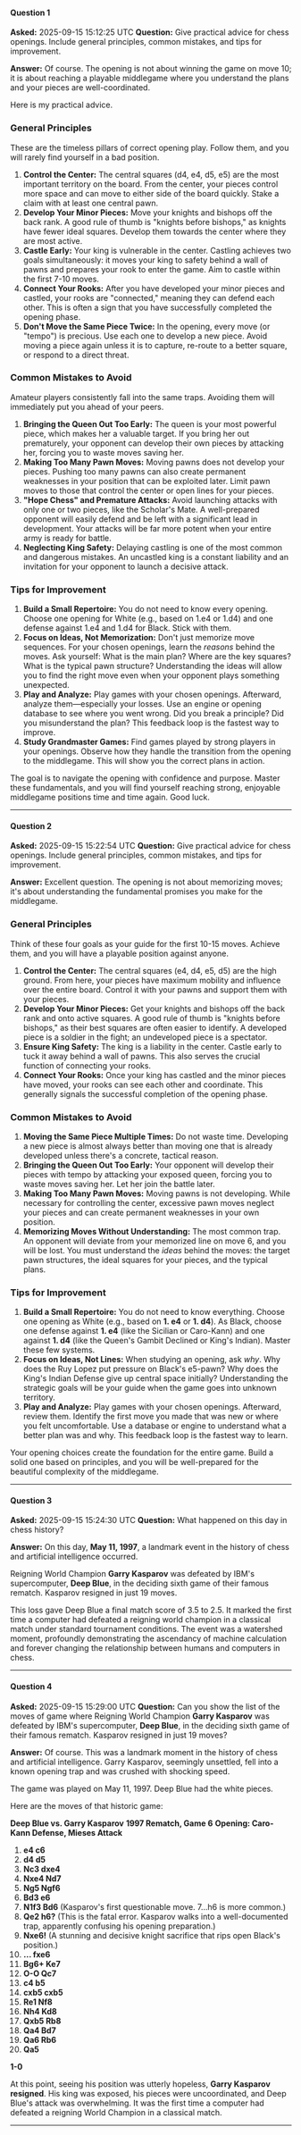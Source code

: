 #### Question 1
**Asked:** 2025-09-15 15:12:25 UTC
**Question:** Give practical advice for chess openings. Include general principles, common mistakes, and tips for improvement.

**Answer:**
Of course. The opening is not about winning the game on move 10; it is about reaching a playable middlegame where you understand the plans and your pieces are well-coordinated.

Here is my practical advice.

### General Principles

These are the timeless pillars of correct opening play. Follow them, and you will rarely find yourself in a bad position.

1.  **Control the Center:** The central squares (d4, e4, d5, e5) are the most important territory on the board. From the center, your pieces control more space and can move to either side of the board quickly. Stake a claim with at least one central pawn.
2.  **Develop Your Minor Pieces:** Move your knights and bishops off the back rank. A good rule of thumb is "knights before bishops," as knights have fewer ideal squares. Develop them towards the center where they are most active.
3.  **Castle Early:** Your king is vulnerable in the center. Castling achieves two goals simultaneously: it moves your king to safety behind a wall of pawns and prepares your rook to enter the game. Aim to castle within the first 7-10 moves.
4.  **Connect Your Rooks:** After you have developed your minor pieces and castled, your rooks are "connected," meaning they can defend each other. This is often a sign that you have successfully completed the opening phase.
5.  **Don't Move the Same Piece Twice:** In the opening, every move (or "tempo") is precious. Use each one to develop a new piece. Avoid moving a piece again unless it is to capture, re-route to a better square, or respond to a direct threat.

### Common Mistakes to Avoid

Amateur players consistently fall into the same traps. Avoiding them will immediately put you ahead of your peers.

1.  **Bringing the Queen Out Too Early:** The queen is your most powerful piece, which makes her a valuable target. If you bring her out prematurely, your opponent can develop their own pieces by attacking her, forcing you to waste moves saving her.
2.  **Making Too Many Pawn Moves:** Moving pawns does not develop your pieces. Pushing too many pawns can also create permanent weaknesses in your position that can be exploited later. Limit pawn moves to those that control the center or open lines for your pieces.
3.  **"Hope Chess" and Premature Attacks:** Avoid launching attacks with only one or two pieces, like the Scholar's Mate. A well-prepared opponent will easily defend and be left with a significant lead in development. Your attacks will be far more potent when your entire army is ready for battle.
4.  **Neglecting King Safety:** Delaying castling is one of the most common and dangerous mistakes. An uncastled king is a constant liability and an invitation for your opponent to launch a decisive attack.

### Tips for Improvement

1.  **Build a Small Repertoire:** You do not need to know every opening. Choose one opening for White (e.g., based on 1.e4 or 1.d4) and one defense against 1.e4 and 1.d4 for Black. Stick with them.
2.  **Focus on Ideas, Not Memorization:** Don't just memorize move sequences. For your chosen openings, learn the *reasons* behind the moves. Ask yourself: What is the main plan? Where are the key squares? What is the typical pawn structure? Understanding the ideas will allow you to find the right move even when your opponent plays something unexpected.
3.  **Play and Analyze:** Play games with your chosen openings. Afterward, analyze them—especially your losses. Use an engine or opening database to see where you went wrong. Did you break a principle? Did you misunderstand the plan? This feedback loop is the fastest way to improve.
4.  **Study Grandmaster Games:** Find games played by strong players in your openings. Observe how they handle the transition from the opening to the middlegame. This will show you the correct plans in action.

The goal is to navigate the opening with confidence and purpose. Master these fundamentals, and you will find yourself reaching strong, enjoyable middlegame positions time and time again. Good luck.

---

#### Question 2
**Asked:** 2025-09-15 15:22:54 UTC
**Question:** Give practical advice for chess openings. Include general principles, common mistakes, and tips for improvement.

**Answer:**
Excellent question. The opening is not about memorizing moves; it's about understanding the fundamental promises you make for the middlegame.

### General Principles

Think of these four goals as your guide for the first 10-15 moves. Achieve them, and you will have a playable position against anyone.

1.  **Control the Center:** The central squares (e4, d4, e5, d5) are the high ground. From here, your pieces have maximum mobility and influence over the entire board. Control it with your pawns and support them with your pieces.
2.  **Develop Your Minor Pieces:** Get your knights and bishops off the back rank and onto active squares. A good rule of thumb is "knights before bishops," as their best squares are often easier to identify. A developed piece is a soldier in the fight; an undeveloped piece is a spectator.
3.  **Ensure King Safety:** The king is a liability in the center. Castle early to tuck it away behind a wall of pawns. This also serves the crucial function of connecting your rooks.
4.  **Connect Your Rooks:** Once your king has castled and the minor pieces have moved, your rooks can see each other and coordinate. This generally signals the successful completion of the opening phase.

### Common Mistakes to Avoid

1.  **Moving the Same Piece Multiple Times:** Do not waste time. Developing a new piece is almost always better than moving one that is already developed unless there's a concrete, tactical reason.
2.  **Bringing the Queen Out Too Early:** Your opponent will develop their pieces with tempo by attacking your exposed queen, forcing you to waste moves saving her. Let her join the battle later.
3.  **Making Too Many Pawn Moves:** Moving pawns is not developing. While necessary for controlling the center, excessive pawn moves neglect your pieces and can create permanent weaknesses in your own position.
4.  **Memorizing Moves Without Understanding:** The most common trap. An opponent will deviate from your memorized line on move 6, and you will be lost. You must understand the *ideas* behind the moves: the target pawn structures, the ideal squares for your pieces, and the typical plans.

### Tips for Improvement

1.  **Build a Small Repertoire:** You do not need to know everything. Choose one opening as White (e.g., based on **1. e4** or **1. d4**). As Black, choose one defense against **1. e4** (like the Sicilian or Caro-Kann) and one against **1. d4** (like the Queen's Gambit Declined or King's Indian). Master these few systems.
2.  **Focus on Ideas, Not Lines:** When studying an opening, ask *why*. Why does the Ruy Lopez put pressure on Black's e5-pawn? Why does the King's Indian Defense give up central space initially? Understanding the strategic goals will be your guide when the game goes into unknown territory.
3.  **Play and Analyze:** Play games with your chosen openings. Afterward, review them. Identify the first move you made that was new or where you felt uncomfortable. Use a database or engine to understand what a better plan was and why. This feedback loop is the fastest way to learn.

Your opening choices create the foundation for the entire game. Build a solid one based on principles, and you will be well-prepared for the beautiful complexity of the middlegame.

---

#### Question 3
**Asked:** 2025-09-15 15:24:30 UTC
**Question:** What happened on this day in chess history?

**Answer:**
On this day, **May 11, 1997**, a landmark event in the history of chess and artificial intelligence occurred.

Reigning World Champion **Garry Kasparov** was defeated by IBM's supercomputer, **Deep Blue**, in the deciding sixth game of their famous rematch. Kasparov resigned in just 19 moves.

This loss gave Deep Blue a final match score of 3.5 to 2.5. It marked the first time a computer had defeated a reigning world champion in a classical match under standard tournament conditions. The event was a watershed moment, profoundly demonstrating the ascendancy of machine calculation and forever changing the relationship between humans and computers in chess.

---

#### Question 4
**Asked:** 2025-09-15 15:29:00 UTC
**Question:** Can you show the list of the moves of game where Reigning World Champion **Garry Kasparov** was defeated by IBM's supercomputer, **Deep Blue**, in the deciding sixth game of their famous rematch. Kasparov resigned in just 19 moves?

**Answer:**
Of course. This was a landmark moment in the history of chess and artificial intelligence. Garry Kasparov, seemingly unsettled, fell into a known opening trap and was crushed with shocking speed.

The game was played on May 11, 1997. Deep Blue had the white pieces.

Here are the moves of that historic game:

**Deep Blue vs. Garry Kasparov**
**1997 Rematch, Game 6**
**Opening: Caro-Kann Defense, Mieses Attack**

1.  **e4 c6**
2.  **d4 d5**
3.  **Nc3 dxe4**
4.  **Nxe4 Nd7**
5.  **Ng5 Ngf6**
6.  **Bd3 e6**
7.  **N1f3 Bd6**
    (Kasparov's first questionable move. 7...h6 is more common.)
8.  **Qe2 h6?**
    (This is the fatal error. Kasparov walks into a well-documented trap, apparently confusing his opening preparation.)
9.  **Nxe6!**
    (A stunning and decisive knight sacrifice that rips open Black's position.)
9.  **... fxe6**
10. **Bg6+ Ke7**
11. **O-O Qc7**
12. **c4 b5**
13. **cxb5 cxb5**
14. **Re1 Nf8**
15. **Nh4 Kd8**
16. **Qxb5 Rb8**
17. **Qa4 Bd7**
18. **Qa6 Rb6**
19. **Qa5**

**1-0**

At this point, seeing his position was utterly hopeless, **Garry Kasparov resigned**. His king was exposed, his pieces were uncoordinated, and Deep Blue's attack was overwhelming. It was the first time a computer had defeated a reigning World Champion in a classical match.

---
